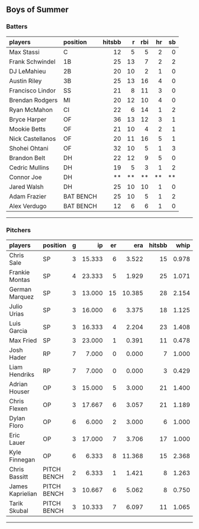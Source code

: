 ## Boys of Summer

### Batters

 
|players          |position  | hitsbb|  r| rbi| hr| sb| 
|:----------------|:---------|------:|--:|---:|--:|--:| 
|Max Stassi       |C         |     12|  5|   5|  2|  0| 
|Frank Schwindel  |1B        |     25| 13|   7|  2|  2| 
|DJ LeMahieu      |2B        |     20| 10|   2|  1|  0| 
|Austin Riley     |3B        |     25| 13|  16|  4|  0| 
|Francisco Lindor |SS        |     21|  8|  11|  3|  0| 
|Brendan Rodgers  |MI        |     20| 12|  10|  4|  0| 
|Ryan McMahon     |CI        |     22|  6|  14|  1|  2| 
|Bryce Harper     |OF        |     36| 13|  12|  3|  1| 
|Mookie Betts     |OF        |     21| 10|   4|  2|  1| 
|Nick Castellanos |OF        |     20| 11|  16|  5|  1| 
|Shohei Ohtani    |OF        |     32| 10|   5|  1|  3| 
|Brandon Belt     |DH        |     22| 12|   9|  5|  0| 
|Cedric Mullins   |DH        |     19|  5|   3|  1|  2| 
|Connor Joe       |DH        |     **| **|  **| **| **| 
|Jared Walsh      |DH        |     25| 10|  10|  1|  0| 
|Adam Frazier     |BAT BENCH |     25| 10|   5|  1|  2| 
|Alex Verdugo     |BAT BENCH |     12|  6|   6|  1|  0| 

* * *

### Pitchers

 
|players          |position    |  g|     ip| er|    era| hitsbb|  whip| so|  w| sv| 
|:----------------|:-----------|--:|------:|--:|------:|------:|-----:|--:|--:|--:| 
|Chris Sale       |SP          |  3| 15.333|  6|  3.522|     15| 0.978| 15|  2|  0| 
|Frankie Montas   |SP          |  4| 23.333|  5|  1.929|     25| 1.071| 26|  1|  0| 
|German Marquez   |SP          |  3| 13.000| 15| 10.385|     28| 2.154|  9|  0|  0| 
|Julio Urias      |SP          |  3| 16.000|  6|  3.375|     18| 1.125| 13|  2|  0| 
|Luis Garcia      |SP          |  3| 16.333|  4|  2.204|     23| 1.408|  9|  1|  0| 
|Max Fried        |SP          |  3| 23.000|  1|  0.391|     11| 0.478| 15|  3|  0| 
|Josh Hader       |RP          |  7|  7.000|  0|  0.000|      7| 1.000| 13|  0|  3| 
|Liam Hendriks    |RP          |  7|  7.000|  0|  0.000|      3| 0.429| 13|  0|  3| 
|Adrian Houser    |OP          |  3| 15.000|  5|  3.000|     21| 1.400|  7|  1|  0| 
|Chris Flexen     |OP          |  3| 17.667|  6|  3.057|     21| 1.189| 17|  3|  0| 
|Dylan Floro      |OP          |  6|  6.000|  2|  3.000|      6| 1.000|  7|  1|  2| 
|Eric Lauer       |OP          |  3| 17.000|  7|  3.706|     17| 1.000| 18|  1|  0| 
|Kyle Finnegan    |OP          |  6|  6.333|  8| 11.368|     15| 2.368|  5|  0|  2| 
|Chris Bassitt    |PITCH BENCH |  2|  6.333|  1|  1.421|      8| 1.263|  5|  0|  0| 
|James Kaprielian |PITCH BENCH |  3| 10.667|  6|  5.062|      8| 0.750| 10|  1|  0| 
|Tarik Skubal     |PITCH BENCH |  3| 10.333|  7|  6.097|     11| 1.065|  4|  0|  0| 


* * *


